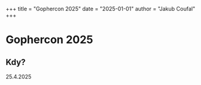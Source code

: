 ﻿+++
title = "Gophercon 2025"
date = "2025-01-01"
author = "Jakub Coufal"
+++

# Gophercon 2025

## Kdy?
25.4.2025